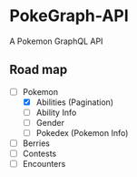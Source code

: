 # PokeGraph-API
A Pokemon GraphQL API

## Road map

- [ ] Pokemon
  * [x] Abilities (Pagination)
  * [ ] Ability Info
  * [ ] Gender
  * [ ] Pokedex (Pokemon Info)
- [ ] Berries
- [ ] Contests
- [ ] Encounters

